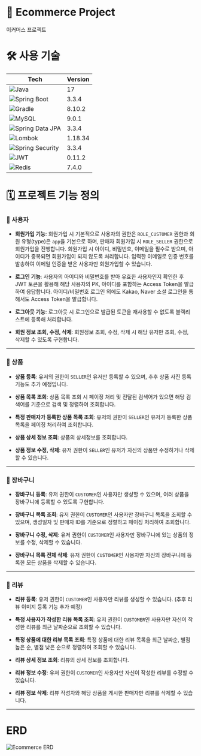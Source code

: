 # 🛒 Ecommerce Project
이커머스 프로젝트

# 🛠️ 사용 기술
| Tech                                  | Version |
|---------------------------------------|---------|
| ![Java](https://img.shields.io/badge/java-007396?style=for-the-badge&logo=OpenJDK&logoColor=white) | 17      |
| ![Spring Boot](https://img.shields.io/badge/springboot-6DB33F?style=for-the-badge&logo=springboot&logoColor=white) | 3.3.4   |
| ![Gradle](https://img.shields.io/badge/gradle-02303A?style=for-the-badge&logo=gradle&logoColor=white) | 8.10.2  |
| ![MySQL](https://img.shields.io/badge/mysql-4479A1?style=for-the-badge&logo=mysql&logoColor=white) | 9.0.1   |
| ![Spring Data JPA](https://img.shields.io/badge/spring%20data%20jpa-6DB33F?style=for-the-badge&logo=spring%20data%20jpa&logoColor=white) | 3.3.4   |
| ![Lombok](https://img.shields.io/badge/lombok-6DB33F?style=for-the-badge&logo=lombok&logoColor=white) | 1.18.34 |
| ![Spring Security](https://img.shields.io/badge/springsecurity-6DB33F?style=for-the-badge&logo=springsecurity&logoColor=white) | 3.3.4   |
| ![JWT](https://img.shields.io/badge/jjwt-E34F26?style=for-the-badge&logo=jjwt&logoColor=white) | 0.11.2  |
| ![Redis](https://img.shields.io/badge/redis-FF4438?style=for-the-badge&logo=redis&logoColor=white) | 7.4.0   |

# 🗓️ 프로젝트 기능 정의

### 📌 사용자

- **회원가입 기능**: 회원가입 시 기본적으로 사용자의 권한은 `ROLE_CUSTOMER` 권한과 회원 유형(type)은 `app`을 기본으로 하며, 판매자 회원가입 시 `ROLE_SELLER` 권한으로 회원가입을 진행합니다. 회원가입 시 아이디, 비밀번호, 이메일을 필수로 받으며, 아이디가 중복되면 회원가입이 되지 않도록 처리합니다. 입력한 이메일로 인증 번호를 발송하여 이메일 인증을 받은 사용자만 회원가입할 수 있습니다.
  
- **로그인 기능**: 사용자의 아이디와 비밀번호를 받아 유효한 사용자인지 확인한 후 JWT 토큰을 활용해 해당 사용자의 PK, 아이디를 포함하는 Access Token을 발급하여 응답합니다. 아이디/비밀번호 로그인 외에도 Kakao, Naver 소셜 로그인을 통해서도 Access Token을 발급합니다.

- **로그아웃 기능**: 로그아웃 시 로그인으로 발급된 토큰을 재사용할 수 없도록 블랙리스트에 등록해 처리합니다.

- **회원 정보 조회, 수정, 삭제**: 회원정보 조회, 수정, 삭제 시 해당 유저만 조회, 수정, 삭제할 수 있도록 구현합니다.

---

### 📌 상품

- **상품 등록**: 유저의 권한이 `SELLER`인 유저만 등록할 수 있으며, 추후 상품 사진 등록 기능도 추가 예정입니다.

- **상품 목록 조회**: 상품 목록 조회 시 페이징 처리 및 전달된 검색어가 있으면 해당 검색어를 기준으로 검색 및 정렬하여 조회합니다.

- **특정 판매자가 등록한 상품 목록 조회**: 유저의 권한이 `SELLER`인 유저가 등록한 상품 목록을 페이징 처리하여 조회합니다.

- **상품 상세 정보 조회**: 상품의 상세정보를 조회합니다.

- **상품 정보 수정, 삭제**: 유저 권한이 `SELLER`인 유저가 자신의 상품만 수정하거나 삭제할 수 있습니다.

---

### 📌 장바구니

- **장바구니 등록**: 유저 권한이 `CUSTOMER`인 사용자만 생성할 수 있으며, 여러 상품을 장바구니에 등록할 수 있도록 구현합니다.

- **장바구니 목록 조회**: 유저 권한이 `CUSTOMER`인 사용자만 장바구니 목록을 조회할 수 있으며, 생성일자 및 판매자 ID를 기준으로 정렬하고 페이징 처리하여 조회합니다.

- **장바구니 수정, 삭제**: 유저 권한이 `CUSTOMER`인 사용자만 장바구니에 있는 상품의 정보를 수정, 삭제할 수 있습니다.

- **장바구니 목록 전체 삭제**: 유저 권한이 `CUSTOMER`인 사용자만 자신의 장바구니에 등록한 모든 상품을 삭제할 수 있습니다.

---

### 📌 리뷰

- **리뷰 등록**: 유저 권한이 `CUSTOMER`인 사용자만 리뷰를 생성할 수 있습니다. (추후 리뷰 이미지 등록 기능 추가 예정)

- **특정 사용자가 작성한 리뷰 목록 조회**: 유저 권한이 `CUSTOMER`인 사용자만 자신이 작성한 리뷰를 최근 날짜순으로 조회할 수 있습니다.

- **특정 상품에 대한 리뷰 목록 조회**: 특정 상품에 대한 리뷰 목록을 최근 날짜순, 별점 높은 순, 별점 낮은 순으로 정렬하여 조회할 수 있습니다.

- **리뷰 상세 정보 조회**: 리뷰의 상세 정보를 조회합니다.

- **리뷰 정보 수정**: 유저 권한이 `CUSTOMER`인 사용자만 자신이 작성한 리뷰를 수정할 수 있습니다.

- **리뷰 정보 삭제**: 리뷰 작성자와 해당 상품을 게시한 판매자만 리뷰를 삭제할 수 있습니다.

---

# ERD
![Ecommerce ERD](https://github.com/user-attachments/assets/a0f6d344-1a2b-41aa-977f-1e9e46dc75fb)
